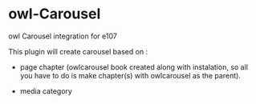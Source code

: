 # owl-Carousel
owl Carousel integration for e107

This plugin will create carousel based on :

- page chapter (owlcarousel book created along with instalation, so all you have to do is make chapter(s) with owlcarousel as the parent).

- media category 
